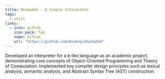```yaml
---
title: Anubadak - A Simple Interpreter
tags:
  - utils
links:
  - icon: github
    icon_pack: fab
    name: Github
    url: "https://github.com/Atomnp/Anubadak"
---
```


Developed an interpreter for a `B`-like language as an academic project, demonstrating core concepts of Object-Oriented Programming and Theory of Computation. Implemented key compiler design principles such as lexical analysis, semantic analysis, and Abstract Syntax Tree (AST) construction.
